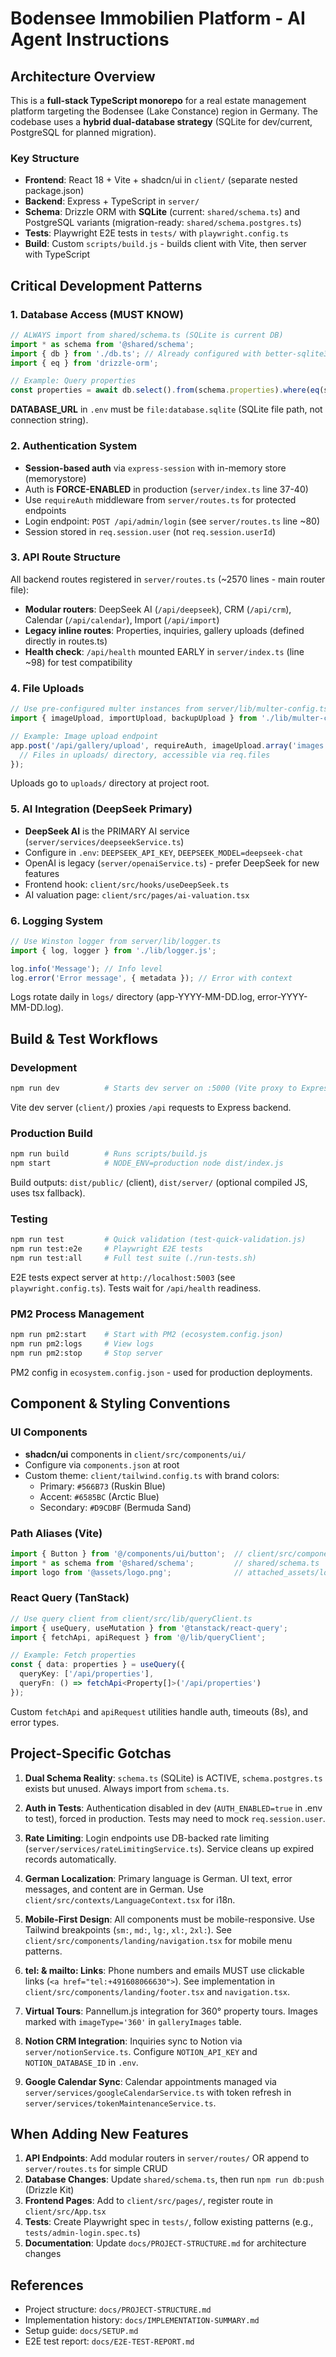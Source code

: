 # Bodensee Immobilien Platform - AI Agent Instructions

## Architecture Overview

This is a **full-stack TypeScript monorepo** for a real estate management platform targeting the Bodensee (Lake Constance) region in Germany. The codebase uses a **hybrid dual-database strategy** (SQLite for dev/current, PostgreSQL for planned migration).

### Key Structure
- **Frontend**: React 18 + Vite + shadcn/ui in `client/` (separate nested package.json)
- **Backend**: Express + TypeScript in `server/`
- **Schema**: Drizzle ORM with **SQLite** (current: `shared/schema.ts`) and PostgreSQL variants (migration-ready: `shared/schema.postgres.ts`)
- **Tests**: Playwright E2E tests in `tests/` with `playwright.config.ts`
- **Build**: Custom `scripts/build.js` - builds client with Vite, then server with TypeScript

## Critical Development Patterns

### 1. Database Access (MUST KNOW)
```typescript
// ALWAYS import from shared/schema.ts (SQLite is current DB)
import * as schema from '@shared/schema';
import { db } from './db.ts'; // Already configured with better-sqlite3
import { eq } from 'drizzle-orm';

// Example: Query properties
const properties = await db.select().from(schema.properties).where(eq(schema.properties.status, 'active'));
```

**DATABASE_URL** in `.env` must be `file:database.sqlite` (SQLite file path, not connection string).

### 2. Authentication System
- **Session-based auth** via `express-session` with in-memory store (memorystore)
- Auth is **FORCE-ENABLED** in production (`server/index.ts` line 37-40)
- Use `requireAuth` middleware from `server/routes.ts` for protected endpoints
- Login endpoint: `POST /api/admin/login` (see `server/routes.ts` line ~80)
- Session stored in `req.session.user` (not `req.session.userId`)

### 3. API Route Structure
All backend routes registered in `server/routes.ts` (~2570 lines - main router file):
- **Modular routers**: DeepSeek AI (`/api/deepseek`), CRM (`/api/crm`), Calendar (`/api/calendar`), Import (`/api/import`)
- **Legacy inline routes**: Properties, inquiries, gallery uploads (defined directly in routes.ts)
- **Health check**: `/api/health` mounted EARLY in `server/index.ts` (line ~98) for test compatibility

### 4. File Uploads
```typescript
// Use pre-configured multer instances from server/lib/multer-config.ts
import { imageUpload, importUpload, backupUpload } from './lib/multer-config.js';

// Example: Image upload endpoint
app.post('/api/gallery/upload', requireAuth, imageUpload.array('images'), async (req, res) => {
  // Files in uploads/ directory, accessible via req.files
});
```
Uploads go to `uploads/` directory at project root.

### 5. AI Integration (DeepSeek Primary)
- **DeepSeek AI** is the PRIMARY AI service (`server/services/deepseekService.ts`)
- Configure in `.env`: `DEEPSEEK_API_KEY`, `DEEPSEEK_MODEL=deepseek-chat`
- OpenAI is legacy (`server/openaiService.ts`) - prefer DeepSeek for new features
- Frontend hook: `client/src/hooks/useDeepSeek.ts`
- AI valuation page: `client/src/pages/ai-valuation.tsx`

### 6. Logging System
```typescript
// Use Winston logger from server/lib/logger.ts
import { log, logger } from './lib/logger.js';

log.info('Message'); // Info level
log.error('Error message', { metadata }); // Error with context
```
Logs rotate daily in `logs/` directory (app-YYYY-MM-DD.log, error-YYYY-MM-DD.log).

## Build & Test Workflows

### Development
```bash
npm run dev          # Starts dev server on :5000 (Vite proxy to Express)
```
Vite dev server (`client/`) proxies `/api` requests to Express backend.

### Production Build
```bash
npm run build        # Runs scripts/build.js
npm start            # NODE_ENV=production node dist/index.js
```
Build outputs: `dist/public/` (client), `dist/server/` (optional compiled JS, uses tsx fallback).

### Testing
```bash
npm run test         # Quick validation (test-quick-validation.js)
npm run test:e2e     # Playwright E2E tests
npm run test:all     # Full test suite (./run-tests.sh)
```
E2E tests expect server at `http://localhost:5003` (see `playwright.config.ts`). Tests wait for `/api/health` readiness.

### PM2 Process Management
```bash
npm run pm2:start    # Start with PM2 (ecosystem.config.json)
npm run pm2:logs     # View logs
npm run pm2:stop     # Stop server
```
PM2 config in `ecosystem.config.json` - used for production deployments.

## Component & Styling Conventions

### UI Components
- **shadcn/ui** components in `client/src/components/ui/`
- Configure via `components.json` at root
- Custom theme: `client/tailwind.config.ts` with brand colors:
  - Primary: `#566B73` (Ruskin Blue)
  - Accent: `#6585BC` (Arctic Blue)
  - Secondary: `#D9CDBF` (Bermuda Sand)

### Path Aliases (Vite)
```typescript
import { Button } from '@/components/ui/button';  // client/src/components/ui/button
import * as schema from '@shared/schema';         // shared/schema.ts
import logo from '@assets/logo.png';              // attached_assets/logo.png
```

### React Query (TanStack)
```typescript
// Use query client from client/src/lib/queryClient.ts
import { useQuery, useMutation } from '@tanstack/react-query';
import { fetchApi, apiRequest } from '@/lib/queryClient';

// Example: Fetch properties
const { data: properties } = useQuery({
  queryKey: ['/api/properties'],
  queryFn: () => fetchApi<Property[]>('/api/properties')
});
```
Custom `fetchApi` and `apiRequest` utilities handle auth, timeouts (8s), and error types.

## Project-Specific Gotchas

1. **Dual Schema Reality**: `schema.ts` (SQLite) is ACTIVE, `schema.postgres.ts` exists but unused. Always import from `schema.ts`.

2. **Auth in Tests**: Authentication disabled in dev (`AUTH_ENABLED=true` in .env to test), forced in production. Tests may need to mock `req.session.user`.

3. **Rate Limiting**: Login endpoints use DB-backed rate limiting (`server/services/rateLimitingService.ts`). Service cleans up expired records automatically.

4. **German Localization**: Primary language is German. UI text, error messages, and content are in German. Use `client/src/contexts/LanguageContext.tsx` for i18n.

5. **Mobile-First Design**: All components must be mobile-responsive. Use Tailwind breakpoints (`sm:`, `md:`, `lg:`, `xl:`, `2xl:`). See `client/src/components/landing/navigation.tsx` for mobile menu patterns.

6. **tel: & mailto: Links**: Phone numbers and emails MUST use clickable links (`<a href="tel:+491608066630">`). See implementation in `client/src/components/landing/footer.tsx` and `navigation.tsx`.

7. **Virtual Tours**: Pannellum.js integration for 360° property tours. Images marked with `imageType='360'` in `galleryImages` table.

8. **Notion CRM Integration**: Inquiries sync to Notion via `server/notionService.ts`. Configure `NOTION_API_KEY` and `NOTION_DATABASE_ID` in `.env`.

9. **Google Calendar Sync**: Calendar appointments managed via `server/services/googleCalendarService.ts` with token refresh in `server/services/tokenMaintenanceService.ts`.

## When Adding New Features

1. **API Endpoints**: Add modular routers in `server/routes/` OR append to `server/routes.ts` for simple CRUD
2. **Database Changes**: Update `shared/schema.ts`, then run `npm run db:push` (Drizzle Kit)
3. **Frontend Pages**: Add to `client/src/pages/`, register route in `client/src/App.tsx`
4. **Tests**: Create Playwright spec in `tests/`, follow existing patterns (e.g., `tests/admin-login.spec.ts`)
5. **Documentation**: Update `docs/PROJECT-STRUCTURE.md` for architecture changes

## References
- Project structure: `docs/PROJECT-STRUCTURE.md`
- Implementation history: `docs/IMPLEMENTATION-SUMMARY.md`
- Setup guide: `docs/SETUP.md`
- E2E test report: `docs/E2E-TEST-REPORT.md`
